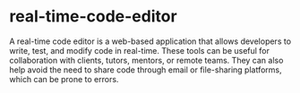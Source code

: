 # real-time-code-editor
A real-time code editor is a web-based application that allows developers to write, test, and modify code in real-time. These tools can be useful for collaboration with clients, tutors, mentors, or remote teams. They can also help avoid the need to share code through email or file-sharing platforms, which can be prone to errors.
